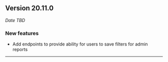 
## Version 20.11.0
_Date TBD_

### New features
* Add endpoints to provide ability for users to save filters for admin reports

---
